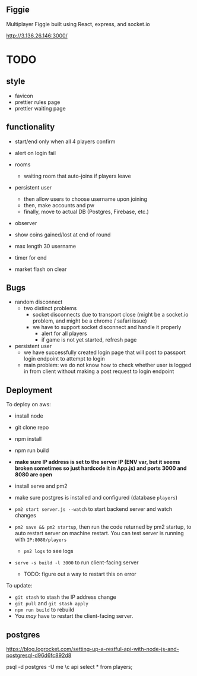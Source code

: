 ## Figgie

Multiplayer Figgie built using React, express, and socket.io

http://3.136.26.146:3000/

# TODO

## style

- favicon
- prettier rules page
- prettier waiting page

## functionality

- start/end only when all 4 players confirm

- alert on login fail

- rooms

  - waiting room that auto-joins if players leave

- persistent user

  - then allow users to choose username upon joining
  - then, make accounts and pw
  - finally, move to actual DB (Postgres, Firebase, etc.)

- observer

- show coins gained/lost at end of round
- max length 30 username

* timer for end

* market flash on clear

## Bugs

- random disconnect
  - two distinct problems
    - socket disconnects due to transport close (might be a socket.io problem, and might be a chrome / safari issue)
    - we have to support socket disconnect and handle it properly
      - alert for all players
      - if game is not yet started, refresh page
- persistent user
  - we have successfully created login page that will post to passport login endpoint to attempt to login
  - main problem: we do not know how to check whether user is logged in from client without making a post request to login endpoint

## Deployment

To deploy on aws:

- install node
- git clone repo
- npm install
- npm run build
- **make sure IP address is set to the server IP (ENV var, but it seems broken sometimes so just hardcode it in App.js) and ports 3000 and 8080 are open**

- install serve and pm2
- make sure postgres is installed and configured (database `players`)
- `pm2 start server.js --watch` to start backend server and watch changes
- `pm2 save && pm2 startup`, then run the code returned by pm2 startup, to auto restart server on machine restart. You can test server is running with `IP:8080/players`
  - `pm2 logs` to see logs
- `serve -s build -l 3000` to run client-facing server
  - TODO: figure out a way to restart this on error

To update:

- `git stash` to stash the IP address change
- `git pull` and `git stash apply`
- `npm run build` to rebuild
- You _may_ have to restart the client-facing server.


## postgres

https://blog.logrocket.com/setting-up-a-restful-api-with-node-js-and-postgresql-d96d6fc892d8

psql -d postgres -U me
\c api
select * from players;